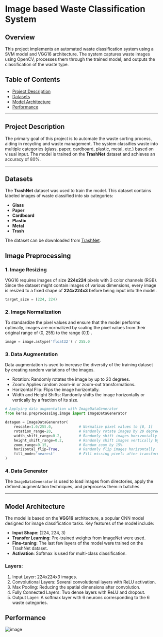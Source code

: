 # Image based Waste Classification System

## Overview
This project implements an automated waste classification system using a SVM model and VGG16 architecture. The system captures waste images using OpenCV, processes them through the trained model, and outputs the classification of the waste type. 

## Table of Contents
- [Project Description](#project-description)
- [Datasets](#datasets)
- [Model Architecture](#model-architecture)
- [Performance](#performance)
---

## Project Description
The primary goal of this project is to automate the waste sorting process, aiding in recycling and waste management. The system classifies waste into multiple categories (glass, paper, cardboard, plastic, metal, etc.) based on visual input. The model is trained on the **TrashNet** dataset and achieves an accuracy of 80%.


---

## Datasets
The **TrashNet** dataset was used to train the model. This dataset contains labeled images of waste classified into six categories:
- **Glass**
- **Paper**
- **Cardboard**
- **Plastic**
- **Metal**
- **Trash**

The dataset can be downloaded from [TrashNet](https://github.com/garythung/trashnet).

## Image Preprocessing

### 1. Image Resizing
VGG16 requires images of size **224x224** pixels with 3 color channels (RGB). Since the dataset might contain images of various dimensions, every image is resized to a fixed shape of **224x224x3** before being input into the model.

```python
target_size = (224, 224)
```
### 2. Image Normalization
To standardize the pixel values and ensure that the model performs optimally, images are normalized by scaling the pixel values from their original range of (0, 255) to the range (0,1) .
```python
image = image.astype('float32') / 255.0
```
### 3. Data Augmentation
Data augmentation is used to increase the diversity of the training dataset by creating random variations of the images.
  - Rotation: Randomly rotates the image by up to 20 degrees.
  - Zoom: Applies random zoom-in or zoom-out transformations.
  - Horizontal Flip: Flips the image horizontally.
  - Width and Height Shifts: Randomly shifts the image horizontally or vertically by a fraction of its size.
    
```python
# Applying data augmentation with ImageDataGenerator
from keras.preprocessing.image import ImageDataGenerator

datagen = ImageDataGenerator(
    rescale=1.0/255.0,            # Normalize pixel values to [0, 1]
    rotation_range=20,            # Randomly rotate images by 20 degrees
    width_shift_range=0.2,        # Randomly shift images horizontally by 20%
    height_shift_range=0.2,       # Randomly shift images vertically by 20%
    zoom_range=0.15,              # Random zoom by 15%
    horizontal_flip=True,         # Randomly flip images horizontally
    fill_mode='nearest'           # Fill missing pixels after transformations with nearest pixel value
)

```

### 4. Data Generator
The ```ImageDataGenerator``` is used to load images from directories, apply the defined augmentation techniques, and preprocess them in batches. 

---

## Model Architecture
The model is based on the **VGG16** architecture, a popular CNN model designed for image classification tasks. Key features of the model include:

- **Input Shape**: (224, 224, 3)
- **Transfer Learning**: Pre-trained weights from ImageNet were used.
- **Fine-tuning**: The last few layers of the model were trained on the TrashNet dataset.
- **Activation**: Softmax is used for multi-class classification.

### Layers:
1. Input Layer: 224x224x3 images.
2. Convolutional Layers: Several convolutional layers with ReLU activation.
3. Max Pooling: Reducing the spatial dimensions after convolution.
4. Fully Connected Layers: Two dense layers with ReLU and dropout.
5. Output Layer: A softmax layer with 6 neurons corresponding to the 6 waste categories.

## Performance
![image](https://github.com/user-attachments/assets/4e2821db-596c-4360-8ced-e18f963e0037)

